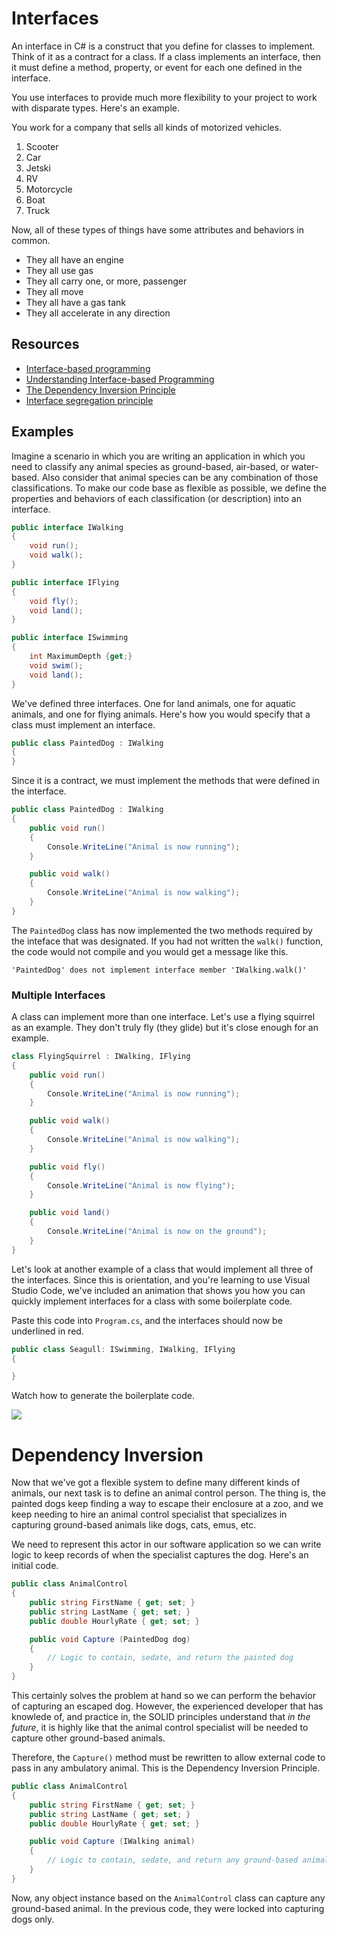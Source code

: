 # Interfaces

An interface in C# is a construct that you define for classes to implement. Think of it as a contract for a class. If a class implements an interface, then it must define a method, property, or event for each one defined in the interface.

You use interfaces to provide much more flexibility to your project to work with disparate types. Here's an example.

You work for a company that sells all kinds of motorized vehicles.

1. Scooter
1. Car
1. Jetski
1. RV
1. Motorcycle
1. Boat
1. Truck

Now, all of these types of things have some attributes and behaviors in common.

* They all have an engine
* They all use gas
* They all carry one, or more, passenger
* They all move
* They all have a gas tank
* They all accelerate in any direction

## Resources

* [Interface-based programming](https://en.wikipedia.org/wiki/Interface-based_programming)
* [Understanding Interface-based Programming](https://msdn.microsoft.com/en-us/library/aa260635(v=vs.60).aspx)
* [The Dependency Inversion Principle](https://code.tutsplus.com/tutorials/solid-part-4-the-dependency-inversion-principle--net-36872)
* [Interface segregation principle](https://en.wikipedia.org/wiki/Interface_segregation_principle)

## Examples

Imagine a scenario in which you are writing an application in which you need to classify any animal species as ground-based, air-based, or water-based. Also consider that animal species can be any combination of those classifications. To make our code base as flexible as possible, we define the properties and behaviors of each classification (or description) into an interface.

```cs
public interface IWalking
{
    void run();
    void walk();
}

public interface IFlying
{
    void fly();
    void land();
}

public interface ISwimming
{
    int MaximumDepth {get;}
    void swim();
    void land();
}
```

We've defined three interfaces. One for land animals, one for aquatic animals, and one for flying animals. Here's how you would specify that a class must implement an interface.

```cs
public class PaintedDog : IWalking
{
}
```

Since it is a contract, we must implement the methods that were defined in the interface.

```cs
public class PaintedDog : IWalking
{
    public void run()
    {
        Console.WriteLine("Animal is now running");
    }

    public void walk()
    {
        Console.WriteLine("Animal is now walking");
    }
}
```


The `PaintedDog` class has now implemented the two methods required by the inteface that was designated. If you had not written the `walk()` function, the code would not compile and you would get a message like this.

```
'PaintedDog' does not implement interface member 'IWalking.walk()'
```

### Multiple Interfaces

A class can implement more than one interface. Let's use a flying squirrel as an example. They don't truly fly (they glide) but it's close enough for an example.

```cs
class FlyingSquirrel : IWalking, IFlying
{
    public void run()
    {
        Console.WriteLine("Animal is now running");
    }

    public void walk()
    {
        Console.WriteLine("Animal is now walking");
    }

    public void fly()
    {
        Console.WriteLine("Animal is now flying");
    }

    public void land()
    {
        Console.WriteLine("Animal is now on the ground");
    }
}
```

Let's look at another example of a class that would implement all three of the interfaces. Since this is orientation, and you're learning to use Visual Studio Code, we've included an animation that shows you how you can quickly implement interfaces for a class with some boilerplate code.

Paste this code into `Program.cs`, and the interfaces should now be underlined in red.

```cs
public class Seagull: ISwimming, IWalking, IFlying
{

}
```

Watch how to generate the boilerplate code.

![](./assets/interface-implementation.gif)

# Dependency Inversion

Now that we've got a flexible system to define many different kinds of animals, our next task is to define an animal control person. The thing is, the painted dogs keep finding a way to escape their enclosure at a zoo, and we keep needing to hire an animal control specialist that specializes in capturing ground-based animals like dogs, cats, emus, etc.

We need to represent this actor in our software application so we can write logic to keep records of when the specialist captures the dog. Here's an initial code.

```cs
public class AnimalControl
{
    public string FirstName { get; set; }
    public string LastName { get; set; }
    public double HourlyRate { get; set; }

    public void Capture (PaintedDog dog)
    {
        // Logic to contain, sedate, and return the painted dog
    }
}
```

This certainly solves the problem at hand so we can perform the behavior of capturing an escaped dog. However, the experienced developer that has knowlede of, and practice in, the SOLID principles understand that *in the future*, it is highly like that the animal control specialist will be needed to capture other ground-based animals.

Therefore, the `Capture()` method must be rewritten to allow external code to pass in any ambulatory animal. This is the Dependency Inversion Principle.

```cs
public class AnimalControl
{
    public string FirstName { get; set; }
    public string LastName { get; set; }
    public double HourlyRate { get; set; }

    public void Capture (IWalking animal)
    {
        // Logic to contain, sedate, and return any ground-based animal
    }
}
```

Now, any object instance based on the `AnimalControl` class can capture any ground-based animal. In the previous code, they were locked into capturing dogs only.

